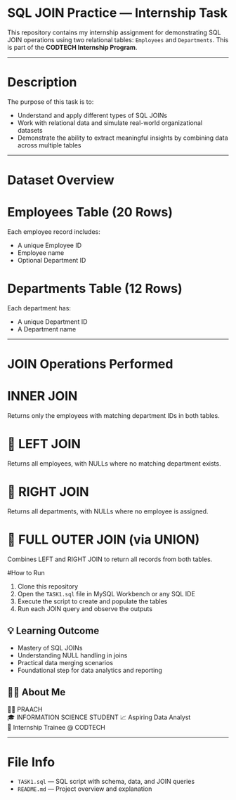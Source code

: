 
# SQL JOIN Practice — Internship Task

This repository contains my internship assignment for demonstrating SQL JOIN operations using two relational tables: `Employees` and `Departments`. This is part of the **CODTECH Internship Program**.

---

# Description

The purpose of this task is to:

- Understand and apply different types of SQL JOINs
- Work with relational data and simulate real-world organizational datasets
- Demonstrate the ability to extract meaningful insights by combining data across multiple tables

---

# Dataset Overview

#  Employees Table (20 Rows)

Each employee record includes:
- A unique Employee ID
- Employee name
- Optional Department ID

# Departments Table (12 Rows)

Each department has:
- A unique Department ID
- A Department name

---

# JOIN Operations Performed

# INNER JOIN
Returns only the employees with matching department IDs in both tables.


# 🔸 LEFT JOIN
Returns all employees, with NULLs where no matching department exists.

# 🔸 RIGHT JOIN
Returns all departments, with NULLs where no employee is assigned.

# 🔸 FULL OUTER JOIN (via UNION)
Combines LEFT and RIGHT JOIN to return all records from both tables.



#How to Run

1. Clone this repository
2. Open the `TASK1.sql` file in MySQL Workbench or any SQL IDE
3. Execute the script to create and populate the tables
4. Run each JOIN query and observe the outputs



## 💡 Learning Outcome

- Mastery of SQL JOINs
- Understanding NULL handling in joins
- Practical data merging scenarios
- Foundational step for data analytics and reporting



## 🙋‍♂️ About Me

👨‍💻 PRAACH  
🎓 INFORMATION SCIENCE STUDENT 
📈 Aspiring Data Analyst  
🌟 Internship Trainee @ CODTECH

---

# File Info

- `TASK1.sql` — SQL script with schema, data, and JOIN queries
- `README.md` — Project overview and explanation
